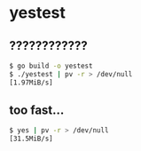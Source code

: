 # yestest

## ????????????

```bash
$ go build -o yestest
$ ./yestest | pv -r > /dev/null
[1.97MiB/s]
```

## too fast...

```bash
$ yes | pv -r > /dev/null
[31.5MiB/s]
```
